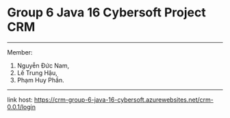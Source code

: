 # Group 6 Java 16 Cybersoft Project CRM
***
Member:  
  1. Nguyễn Đức Nam, 
  2. Lê Trung Hậu, 
  3. Phạm Huy Phần.
***
link host: https://crm-group-6-java-16-cybersoft.azurewebsites.net/crm-0.0.1/login
 
    
